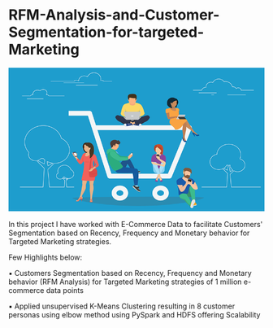 # RFM-Analysis-and-Customer-Segmentation-for-targeted-Marketing

![](4-key-customer-segmentation-methods-01.png)

In this project I have worked with E-Commerce Data to facilitate Customers' Segmentation based on Recency, Frequency and Monetary behavior for Targeted Marketing strategies.

Few Highlights below:

▪ Customers Segmentation based on Recency, Frequency and Monetary behavior (RFM Analysis) for Targeted Marketing strategies of 1 million e-commerce data points 

▪ Applied unsupervised K-Means Clustering resulting in 8 customer personas using elbow method using PySpark and HDFS offering Scalability 
